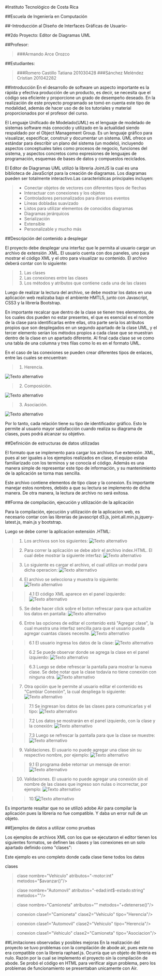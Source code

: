 #Instituto Tecnológico de Costa Rica

##Escuela de Ingeniería en Computación

##-Introducción al Diseño de Interfaces Gráficas de Usuario-

##2do Proyecto: Editor de Diagramas UML

##Profesor:
>###Armando Arce Orozco

##Estudiantes:
>###Romero Castillo Tatiana 201030428
>###Sánchez Meléndez Cristian 201042282




##Introducción
En el desarrollo de software un aspecto importante es la rápida y efectiva producción de un producto, es decir, se necesita que el código sea eficiente y proporcione un grado de desempeño deseado. En la realización de este proyecto programado se tomó en cuenta este tipo de modalidad, además de hacer uso de de los tutoriales y material proporcionados por el profesor del curso. 

El Lenguaje Unificado de Modelado(UML) es el lenguaje de modelado de sistemas software más conocido y utilizado en la actualidad siendo respaldado por el Object Management Group. Es un lenguaje gráfico para visualizar, especificar, construir y documentar un sistema. UML ofrece un estándar para describir un plano del sistema (un modelo), incluyendo aspectos conceptuales tales como procesos de negocio, funciones del sistema, y aspectos concretos como expresiones de lenguajes de programación, esquemas de bases de datos y compuestos reciclados.

El Editor de Diagramas UML utilizó la libreria JointJS la cual es una biblioteca de JavaScript para la creación de diagramas. Los diagramas pueden ser totalmente interactivo.Las características principales incluyen:

> * Conectar objetos de vectores con diferentes tipos de flechas
> * Interactuar con conexiones y los objetos
> * Controladores personalizados para diversos eventos
> * Líneas dobladas suavizado
> * Listos para utilizar elementos de conocidos diagramas
> * Diagramas jerárquicos
> * Serialización
> * Extensible
> * Personalizable y mucho más


##Descripción del contenido a desplegar

El proyecto debe desplegar una interfaz que le permita al usuario cargar un archivo de extensión .XML. El usuario cuenta con dos paneles, uno para mostrar el código XML y el otro para visualizar su contenido. El archivo deberá contar con lo siguiente: 

> 1. Las clases
> 2. Las conexiones entre las clases 
> 3. Los métodos y atributos que contiene cada una de las clases

Luego de realizar la lectura del archivo, se debe mostrar los datos en una aplicación web realizaba bajo el ambiente HMTL5, junto con Javascript, CSS3 y la librería Bootstrap. 

En importante recalcar que dentro de la clase se tienen tres elementos, de los cuales dos pueden no estar presentes, el que es esencial es el nombre de la clase para identificarlas entre ellas, otra parte sería los atributos propios que son desplegados en un segundo apartado de la clase UML, y el tercer elemento serían los métodos propios a cada clase que se muestran dentro de la clase en un apartado diferente. Al final cada clase se ve como una tabla de una columna y tres filas como lo es en el formato UML.


En el caso de las conexiones se pueden crear diferentes tipos de enlaces, entre las cuales se encuentran:
> 1. Herencia.
 
 ![Texto alternativo](https://lh5.googleusercontent.com/-k1TZFpFfOBM/UKUQ6XceGbI/AAAAAAAAB20/KpGa_Sz0YvM/s491/screenshot.10.png)

> 2. Composición.  
 
 ![Texto alternativo](https://lh4.googleusercontent.com/-7XsJKeZUjto/UKUSHak1c1I/AAAAAAAAB28/7pWMd-f7y-I/s459/screenshot.11.png)

> 3. Asociación.
 
 ![Texto alternativo](https://lh4.googleusercontent.com/-Qr6zLVNeHeI/UKUS1euxWtI/AAAAAAAAB3E/qNPXI5uvXE0/s454/screenshot.14.png)

Por lo tanto, cada relación tiene su tipo de identificador gráfico. Esto le permite al usuario mayor satisfacción cuando realiza su diagrama de clases, pues podrá alcanzar su objetivo. 



##Definición de estructuras de datos utilizadas

El formato que se implemento para cargar los archivos fue extensión .XML, pues al ser iguales a los ejemplos realizados en clase, el equipo estaba familiarizado con los terminos y se conocía el código. Además es una manera simple de representar este tipo de información, y su mantenimiento de la aplicación se torna mas sencilla.

Este archivo contiene elementos de tipo clase y la conexion. Es importante manejar estos nombres, debido a que su lectura se implemento de dicha manera. De otra manera, la lectura de archivo no será exitosa.



##Forma de compilación, ejecución y utilización de la aplicación

Para la compilación, ejecución y utilización de la aplicacion web, es necesario contar con las librerias de javascript d3.js, joint.all.min.js,jquery-latest.js, main.js y bootstrap. 

Luego se debe correr la aplicacion extensión .HTML:

> 1. Los archivos son los siguientes:
 ![Texto alternativo](https://lh3.googleusercontent.com/-z3Nzbb6Ydeg/UKUXIMypwhI/AAAAAAAAB3U/EGZUUePtD1Y/s912/screenshot.15.png)

> 2. Para correr la aplicación se debe abrir el archivo index.HTML. El cual debe mostrar la siguiente interfaz:
 ![Texto alternativo](https://lh3.googleusercontent.com/-7ZxYb-OIz78/UKUbHsu3fVI/AAAAAAAAB3k/uJEL4h1XM1k/s912/screenshot.16.png)

> 3. Lo siguiente es cargar el archivo, el cual utiliza un modal para dicha operacion: 
![Texto alternativo](https://lh5.googleusercontent.com/-9YpL94ppdPE/UKUbKKD7F2I/AAAAAAAAB3s/xfly85FECo0/s800/screenshot.17.png)

> 4. El archivo se selecciona y muestra lo siguiente:
![Texto alternativo](https://lh5.googleusercontent.com/-SOf_oAjY-08/UKUbLyVsi_I/AAAAAAAAB30/981DL06wmQw/s800/screenshot.18.png)

> > 4.1 El código XML aparece en el panel izquierdo:
![Texto alternativo](https://lh3.googleusercontent.com/-WDIzqBMnTdg/UKUbNiwHR2I/AAAAAAAAB38/htJIM6QE_XM/s800/screenshot.19.png)

> 5. Se debe hacer click sobre el boton refrescar para que actualize los datos en pantalla:
![Texto alternativo](https://lh4.googleusercontent.com/-NTW5NNHmGpo/UKUbPxJbvdI/AAAAAAAAB4E/9p9O4CY9h1A/s800/screenshot.20.png)

> 6. Entre las opciones de editar el contenido está "Agregar clase", la cual muestra una interfaz sencilla para que el usuario pueda agregar cuantas clases necesite.
![Texto alternativo](https://lh4.googleusercontent.com/-42G9JTYouyw/UKUbR50XUxI/AAAAAAAAB4M/VuLHTfK5g7E/s800/screenshot.21.png)

> > 6.1 El usuario ingresa los datos de la clase:
 ![Texto alternativo](https://lh5.googleusercontent.com/-7p_tNywLcQE/UKUbUIQ3nfI/AAAAAAAAB4U/Vthukq5bpdw/s800/screenshot.22.png)

> > 6.2 Se puede observar donde se agrega la clase en el panel izquierdo:
 ![Texto alternativo](https://lh5.googleusercontent.com/-15rEgWHl6RA/UKUbWqWltLI/AAAAAAAAB4c/QD0gtAZoCyk/s800/screenshot.23.png)

> > 6.3 Luego se debe refrescar la pantalla para mostrar la nueva clase. Se debe notar que la clase todavia no tiene conexión con ninguna otra.
 ![Texto alternativo](https://lh4.googleusercontent.com/-k7sdsQS8SE4/UKUbefeFDQI/AAAAAAAAB40/K5moR1fdT2Q/s800/screenshot.27.png)

> 7. Otra opción que le permite al usuario editar el contenido es "Cambiar Conexión", la cual despliega lo siguiente:
![Texto alternativo](https://lh3.googleusercontent.com/-hsdAaY0VIAc/UKUbaCWBQVI/AAAAAAAAB4k/HlT_WfGpGrU/s800/screenshot.25.png)

> > 7.1 Se ingresan los datos de las clases para comunicarlas y el tipo:
![Texto alternativo](https://lh6.googleusercontent.com/-MscxldNaR7o/UKUbcBysiDI/AAAAAAAAB4s/13kyU-IMi7g/s800/screenshot.26.png)

> > 7.2 Los datos se mostrarán en el panel izquierdo, con la clase y la conexión:
![Texto alternativo](https://lh4.googleusercontent.com/-k7sdsQS8SE4/UKUbefeFDQI/AAAAAAAAB40/K5moR1fdT2Q/s800/screenshot.27.png)

> > 7.3 Luego se refrescar la pantalla para que la clase se muestre:
![Texto alternativo](https://lh3.googleusercontent.com/-FGlJUS-e9ZY/UKUbgeWIgdI/AAAAAAAAB48/KIsqVNXOu5E/s800/screenshot.28.png)

> 9. Validaciones. El usuario no puede agregar una clase sin su respectivo nombre, por ejemplo:
![Texto alternativo](https://lh4.googleusercontent.com/-XQkpMNSqQaM/UKUjgpUgalI/AAAAAAAAB5c/F_ukqz1ClF8/s800/screenshot.31.png)

> > 9.1 El programa debe retornar un mensaje de error:
![Texto alternativo](https://lh5.googleusercontent.com/-d8lq5iTjboQ/UKUji0zs32I/AAAAAAAAB5k/7LW6DldoB80/s800/screenshot.32.png)

> 10. Validaciones. El usuario no puede agregar una conexión sin el nombre de las clases que ingreso son nulas o incorrectar, por ejemplo:
![Texto alternativo](https://lh4.googleusercontent.com/-YUsd6IKCHt0/UKUkm76LM_I/AAAAAAAAB5s/AQIp4e1Vaz8/s800/screenshot.33.png)

> > 10.1![Texto alternativo](https://lh6.googleusercontent.com/-aSOeKym-qh4/UKUblU3z63I/AAAAAAAAB5M/5zFh2Jf0neg/s800/screenshot.30.png)


Es importante resaltar que no se utilizó adobe Air para compilar la aplicación pues la libreria no fue compatible. Y daba un error null de un objeto.


##Ejemplos de datos a utilizar como pruebas

Los ejemplos de archivos XML con los que se ejecutaron el editor tienen los siguientes formatos, se definen las clases y las conexiones en un solo apartado definido como "clases":

Este ejemplo es uno completo donde cada clase tiene todos los datos

clases

>clase nombre="Vehiculo" atributos="-motor:int" metodos="$avanzar()"/>
  
>clase nombre="Automovil" atributos="-edad:int$-estado:string" metodos=""/>

>clase nombre="Camioneta" atributos="" metodos="+detenerse()"/>

>conexion clase1="Camioneta" clase2="Vehiculo" tipo="Herencia"/>

>conexion clase1="Automovil" clase2="Vehiculo" tipo="Herencia"/>

>conexion clase1="Vehiculo" clase2="Camioneta" tipo="Asociacion"/>



##Limitaciones observadas y posibles mejoras 
En la realización del proyecto se tuvo problemas con la compilación de abode air, pues este no era compatible con la libreria raphael.js. Ocurría que un objeto de libreria es nulo. Razón por la cual se implemento el proyecto sin la compilación de abode. Se probó el código en HTML para verificar algun problema, pero los problemas de funcionamiento se presentaban unicamente con Air. 
